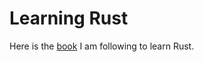 # Learning Rust

Here is the [book](https://rust-unofficial.github.io/too-many-lists/) I am following to learn Rust.
